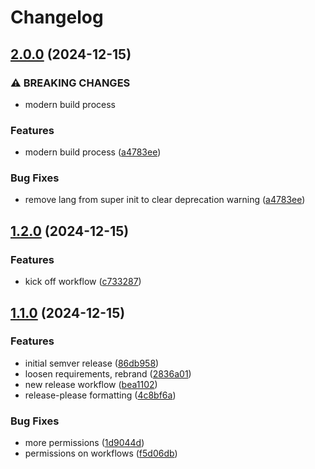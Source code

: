 # Changelog

## [2.0.0](https://github.com/OscillateLabsLLC/tts-plugin-mozilla_remote/compare/v1.2.0...v2.0.0) (2024-12-15)


### ⚠ BREAKING CHANGES

* modern build process

### Features

* modern build process ([a4783ee](https://github.com/OscillateLabsLLC/tts-plugin-mozilla_remote/commit/a4783ee82e184e96203ecc908b084d0219e87ce8))


### Bug Fixes

* remove lang from super init to clear deprecation warning ([a4783ee](https://github.com/OscillateLabsLLC/tts-plugin-mozilla_remote/commit/a4783ee82e184e96203ecc908b084d0219e87ce8))

## [1.2.0](https://github.com/OscillateLabsLLC/tts-plugin-mozilla_remote/compare/v1.1.0...v1.2.0) (2024-12-15)


### Features

* kick off workflow ([c733287](https://github.com/OscillateLabsLLC/tts-plugin-mozilla_remote/commit/c733287a45aeb3a3c0bc1c16e5ad1c0beaa68a79))

## [1.1.0](https://github.com/OscillateLabsLLC/tts-plugin-mozilla_remote/compare/v1.0.0...v1.1.0) (2024-12-15)


### Features

* initial semver release ([86db958](https://github.com/OscillateLabsLLC/tts-plugin-mozilla_remote/commit/86db95882d25f42c447d329c1a832174945cb6d7))
* loosen requirements, rebrand ([2836a01](https://github.com/OscillateLabsLLC/tts-plugin-mozilla_remote/commit/2836a01ed9ab656201ff7e524c4d0f8c02fc0109))
* new release workflow ([bea1102](https://github.com/OscillateLabsLLC/tts-plugin-mozilla_remote/commit/bea110213fe9069501fae4e3a45edb622454e7fa))
* release-please formatting ([4c8bf6a](https://github.com/OscillateLabsLLC/tts-plugin-mozilla_remote/commit/4c8bf6a3fb5cc0ed08fb30806c26509fb43fd00d))


### Bug Fixes

* more permissions ([1d9044d](https://github.com/OscillateLabsLLC/tts-plugin-mozilla_remote/commit/1d9044d585dfdfac132cfccc6cb3e5c42c04e860))
* permissions on workflows ([f5d06db](https://github.com/OscillateLabsLLC/tts-plugin-mozilla_remote/commit/f5d06db7227ac307fa61d98af3420c472edb33cd))
